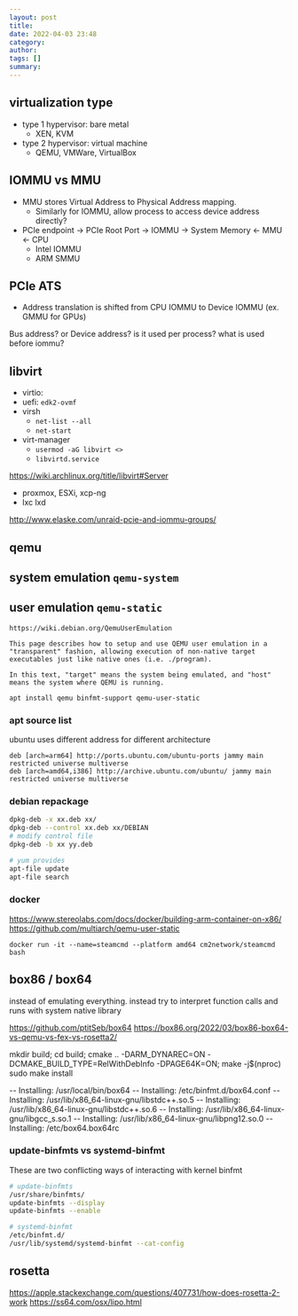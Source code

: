 ```yaml
---
layout: post
title:
date: 2022-04-03 23:48
category:
author:
tags: []
summary:
---
```


## virtualization type

- type 1 hypervisor: bare metal
  - XEN, KVM
- type 2 hypervisor: virtual machine
  - QEMU, VMWare, VirtualBox

## IOMMU vs MMU

- MMU stores Virtual Address to Physical Address mapping.
  - Similarly for IOMMU, allow process to access device address directly?
- PCIe endpoint -> PCIe Root Port -> IOMMU -> System Memory <- MMU <- CPU
  - Intel IOMMU
  - ARM SMMU

## PCIe ATS

- Address translation is shifted from CPU IOMMU to Device IOMMU (ex. GMMU for GPUs)

Bus address?
or Device address?
is it used per process?
what is used before iommu?

## libvirt

- virtio:
- uefi: `edk2-ovmf`
- virsh
  - `net-list --all`
  - `net-start`
- virt-manager
  - `usermod -aG libvirt <>`
  - `libvirtd.service`

https://wiki.archlinux.org/title/libvirt#Server

- proxmox, ESXi, xcp-ng
- lxc lxd

http://www.elaske.com/unraid-pcie-and-iommu-groups/

## qemu

## system emulation `qemu-system`

## user emulation `qemu-static`

```
https://wiki.debian.org/QemuUserEmulation

This page describes how to setup and use QEMU user emulation in a "transparent" fashion, allowing execution of non-native target executables just like native ones (i.e. ./program).

In this text, "target" means the system being emulated, and "host" means the system where QEMU is running.
```

`apt install qemu binfmt-support qemu-user-static`

### apt source list

ubuntu uses different address for different architecture

```
deb [arch=arm64] http://ports.ubuntu.com/ubuntu-ports jammy main restricted universe multiverse
deb [arch=amd64,i386] http://archive.ubuntu.com/ubuntu/ jammy main restricted universe multiverse
```

### debian repackage

```bash
dpkg-deb -x xx.deb xx/
dpkg-deb --control xx.deb xx/DEBIAN
# modify control file
dpkg-deb -b xx yy.deb

# yum provides
apt-file update
apt-file search
```

### docker

https://www.stereolabs.com/docs/docker/building-arm-container-on-x86/
https://github.com/multiarch/qemu-user-static

`docker run -it --name=steamcmd --platform amd64 cm2network/steamcmd bash`

## box86 / box64

instead of emulating everything. instead try to interpret function calls and runs with system native library

https://github.com/ptitSeb/box64
https://box86.org/2022/03/box86-box64-vs-qemu-vs-fex-vs-rosetta2/

mkdir build;
cd build;
cmake .. -DARM_DYNAREC=ON -DCMAKE_BUILD_TYPE=RelWithDebInfo -DPAGE64K=ON;
make -j$(nproc)
sudo make install

-- Installing: /usr/local/bin/box64
-- Installing: /etc/binfmt.d/box64.conf
-- Installing: /usr/lib/x86_64-linux-gnu/libstdc++.so.5
-- Installing: /usr/lib/x86_64-linux-gnu/libstdc++.so.6
-- Installing: /usr/lib/x86_64-linux-gnu/libgcc_s.so.1
-- Installing: /usr/lib/x86_64-linux-gnu/libpng12.so.0
-- Installing: /etc/box64.box64rc

### update-binfmts vs systemd-binfmt

These are two conflicting ways of interacting with kernel binfmt

```bash
# update-binfmts
/usr/share/binfmts/
update-binfmts --display
update-binfmts --enable

# systemd-binfmt
/etc/binfmt.d/
/usr/lib/systemd/systemd-binfmt --cat-config
```

## rosetta

https://apple.stackexchange.com/questions/407731/how-does-rosetta-2-work
https://ss64.com/osx/lipo.html
